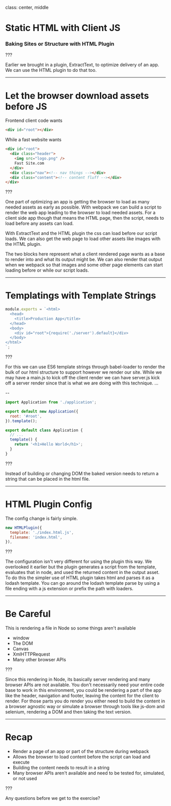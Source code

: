 class: center, middle

# Static HTML with Client JS

### Baking Sites or Structure with HTML Plugin

???

Earlier we brought in a plugin, ExtractText, to optimize delivery of an app. We can use the HTML plugin to do that too.

---

# Let the browser download assets before JS

Frontend client code wants

```html
<div id="root"></div>
```

While a fast website wants

```html
<div id="root">
  <div class="header">
    <img src="logo.png" />
    Fast Site.com
  </div>
  <div class="nav"><!-- nav things --></div>
  <div class="content"><!-- content fluff --></div>
</div>
```

???

One part of optimizing an app is getting the browser to load as many needed assets as early as possible. With webpack we can build a script to render the web app leading to the browser to load needed assets. For a client side app though that means the HTML page, then the script, needs to load before any assets can load.

With ExtractText and the HTML plugin the css can load before our script loads. We can also get the web page to load other assets like images with the HTML plugin.

The two blocks here represent what a client rendered page wants as a base to render into and what its output might be. We can also render that output when we webpack so that images and some other page elements can start loading before or while our script loads.

---

# Templatings with Template Strings

```js
module.exports = `<html>
  <head>
    <title>Production App</title>
  </head>
  <body>
    <div id="root">{require('./server').default}</div>
  </body>
</html>
`;
```

???

For this we can use ES6 template strings through babel-loader to render the bulk of our html structure to support however we render our site. While we may have a main.js to kick off the client render we can have server.js kick off a server render since that is what we are doing with this technique. ...

--

```js
import Application from './application';

export default new Application({
  root: '#root',
}).template();
```

```js
export default class Application {
  // ...
  template() {
    return '<h1>Hello World</h1>';
  }
}
```

???

Instead of building or changing DOM the baked version needs to return a string that can be placed in the html file.

---

# HTML Plugin Config

The config change is fairly simple.

```js
new HTMLPlugin({
  template: './index.html.js',
  filename: 'index.html',
}),
```

???

The configuration isn't very different for using the plugin this way. We overlooked it earlier but the plugin generates a script from the template, evaluates that in node, and used the returned content in the output asset. To do this the simpler use of HTML plugin takes html and parses it as a lodash template. You can go around the lodash template parse by using a file ending with a js extension or prefix the path with loaders.

---

# Be Careful

This is rendering a file in Node so some things aren't available

- window
- The DOM
- Canvas
- XmlHTTPRequest
- Many other browser APIs

???

Since this rendering in Node, its basically server rendering and many browser APIs are not available. You don't necessarily need your entire code base to work in this environment, you could be rendering a part of the app like the header, navigation and footer, leaving the content for the client to render. For those parts you do render you either need to build the content in a browser agnostic way or simulate a browser through tools like js-dom and selenium, rendering a DOM and then taking the text version.

---

# Recap

- Render a page of an app or part of the structure during webpack
- Allows the browser to load content before the script can load and execute
- Building the content needs to result in a string
- Many browser APIs aren't available and need to be tested for, simulated, or not used

???

Any questions before we get to the exercise?
